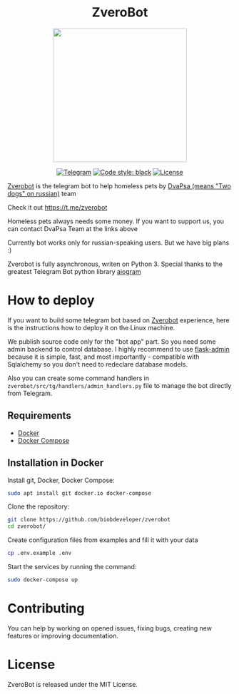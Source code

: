 <div align="center">
<h1>ZveroBot</h1>
<img src="https://i.imgur.com/ZUlzhaN.jpeg" width="300" height="300">

[![Telegram]][Telegram join]
[![Code style: black]][black code style]
[![License]][LICENSE.md]

</div>

[Zverobot][Telegram join] is the telegram bot to help homeless pets by [DvaPsa (means "Two dogs" on russian)](https://www.instagram.com/dva.psa/) team

Check it out https://t.me/zverobot

Homeless pets always needs some money. If you want to support us, you can contact DvaPsa Team at the links above

Currently bot works only for russian-speaking users. But we have big plans :)

Zverobot is fully asynchronous, writen on Python 3. Special thanks to the greatest Telegram Bot python library [aiogram](https://github.com/aiogram/aiogram)


# How to deploy
If you want to build some telegram bot based on [Zverobot] experience, here is the instructions how to deploy it on the Linux machine.

We publish source code only for the "bot app" part. So you need some admin backend to control database.
I highly recommend to use [flask-admin](https://github.com/flask-admin/flask-admin) because it is simple, fast, and most importantly - compatible with Sqlalchemy so you don't need to redeclare database models.

Also you can create some command handlers in `zverobot/src/tg/handlers/admin_handlers.py` file to manage the bot directly from Telegram.

## Requirements
* [Docker]
* [Docker Compose]

## Installation in Docker
Install git, Docker, Docker Compose:
```bash
sudo apt install git docker.io docker-compose
```
Clone the repository:
```bash
git clone https://github.com/biobdeveloper/zverobot
cd zverobot/
```
Create configuration files from examples and fill it with your data
```bash
cp .env.example .env
```

Start the services by running the command:
```bash
sudo docker-compose up
```

# Contributing
You can help by working on opened issues, fixing bugs, creating new features or
improving documentation.

# License
ZveroBot is released under the MIT License.


[Zverobot]: https://github.com/biobdeveloper/zverobot
[License]: https://img.shields.io/github/license/biobdeveloper/zverobot
[LICENSE.md]: LICENSE.md
[Telegram]: https://img.shields.io/badge/Telegram-zverobot-blue?logo=telegram
[Telegram join]: https://t.me/zverobot
[Code style: black]: https://img.shields.io/badge/code%20style-black-000000.svg
[black code style]: https://github.com/psf/black
[Docker]: https://www.docker.com
[Docker Compose]: https://www.docker.com
